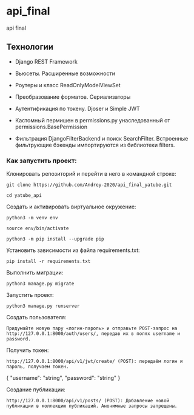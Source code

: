 # api_final
api final

## Технологии
- Django REST Framework

- Вьюсеты. Расширенные возможности

- Роутеры и класс ReadOnlyModelViewSet

- Преобразование форматов. Сериализаторы

- Аутентификация по токену. Djoser и Simple JWT

- Кастомный пермишен в permissions.py унаследованный от permissions.BasePermission

- Фильтрация DjangoFilterBackend и поиск SearchFilter.  Встроенные фильтрующие бэкенды импортируются из библиотеки filters.
### Как запустить проект:

Клонировать репозиторий и перейти в него в командной строке:

```
git clone https://github.com/Andrey-2020/api_final_yatube.git
```

```
cd yatube_api
```

Cоздать и активировать виртуальное окружение:

```
python3 -m venv env
```

```
source env/bin/activate
```

```
python3 -m pip install --upgrade pip
```

Установить зависимости из файла requirements.txt:

```
pip install -r requirements.txt
```

Выполнить миграции:

```
python3 manage.py migrate
```

Запустить проект:

```
python3 manage.py runserver
```

Создать пользователя:

```
Придумайте новую пару «логин-пароль» и отправьте POST-запрос на 
http://127.0.0.1:8000/auth/users/, передав их в полях username и password.

```

Получить токен:

```
http://127.0.0.1:8000/api/v1/jwt/create/ (POST): передаём логин и пароль, получаем токен.
```
{
"username": "string",
"password": "string"
}

Создание публикации:

```
http://127.0.0.1:8000/api/v1/posts/ (POST): Добавление новой публикации в коллекцию публикаций. Анонимные запросы запрещены.
```
